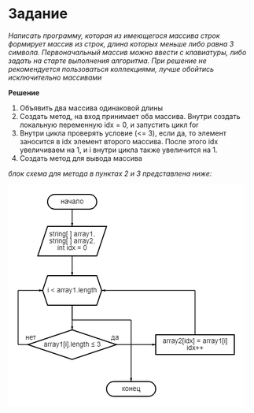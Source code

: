 # Задание

*Написать программу, которая из имеющегося массива строк формирует массив из строк, длина которых меньше либо равна 3 символа. Первоначальный массив можно ввести с клавиатуры, либо задать на старте выполнения алгоритма. При решение не рекомендуется пользоваться коллекциями, лучше обойтись исключительно массивами*

**Решение**

1. Объявить два массива одинаковой длины
2. Создать метод, на вход принимает оба массива. Внутри создать локальную переменную idx = 0, и запустить цикл for
3. Внутри цикла проверять условие (<= 3), если да, то элемент заносится в idx элемент второго массива. После этого idx увеличиваем на 1, и i внутри цикла также увеличится на 1.
4. Создать метод для вывода массива

*блок схема для метода в пунктах 2 и 3 представлена ниже:*

![Блок-схема](diagram.png)


